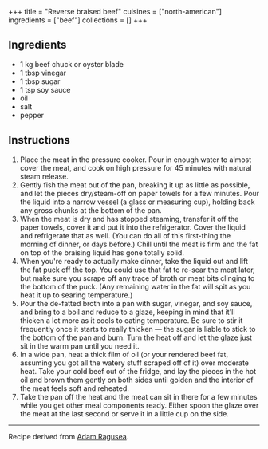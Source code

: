 +++
title = "Reverse braised beef"
cuisines = ["north-american"]
ingredients = ["beef"]
collections = []
+++


## Ingredients

- 1 kg beef chuck or oyster blade
- 1 tbsp vinegar
- 1 tbsp sugar
- 1 tsp soy sauce
- oil
- salt
- pepper

## Instructions

1. Place the meat in the pressure cooker. Pour in enough water to almost cover the meat, and cook on high pressure for 45 minutes with natural steam release.
2. Gently fish the meat out of the pan, breaking it up as little as possible, and let the pieces dry/steam-off on paper towels for a few minutes. Pour the liquid into a narrow vessel (a glass or measuring cup), holding back any gross chunks at the bottom of the pan.
3. When the meat is dry and has stopped steaming, transfer it off the paper towels, cover it and put it into the refrigerator. Cover the liquid and refrigerate that as well. (You can do all of this first-thing the morning of dinner, or days before.) Chill until the meat is firm and the fat on top of the braising liquid has gone totally solid.
4. When you're ready to actually make dinner, take the liquid out and lift the fat puck off the top. You could use that fat to re-sear the meat later, but make sure you scrape off any trace of broth or meat bits clinging to the bottom of the puck. (Any remaining water in the fat will spit as you heat it up to searing temperature.)
5. Pour the de-fatted broth into a pan with sugar, vinegar, and soy sauce, and bring to a boil and reduce to a glaze, keeping in mind that it'll thicken a lot more as it cools to eating temperature. Be sure to stir it frequently once it starts to really thicken — the sugar is liable to stick to the bottom of the pan and burn. Turn the heat off and let the glaze just sit in the warm pan until you need it.
6. In a wide pan, heat a thick film of oil (or your rendered beef fat, assuming you got all the watery stuff scraped off of it) over moderate heat. Take your cold beef out of the fridge, and lay the pieces in the hot oil and brown them gently on both sides until golden and the interior of the meat feels soft and reheated.
7. Take the pan off the heat and the meat can sit in there for a few minutes while you get other meal components ready. Either spoon the glaze over the meat at the last second or serve it in a little cup on the side.

---

Recipe derived from [Adam Ragusea](https://www.youtube.com/watch?v=ioGbDtIyq-Q).

